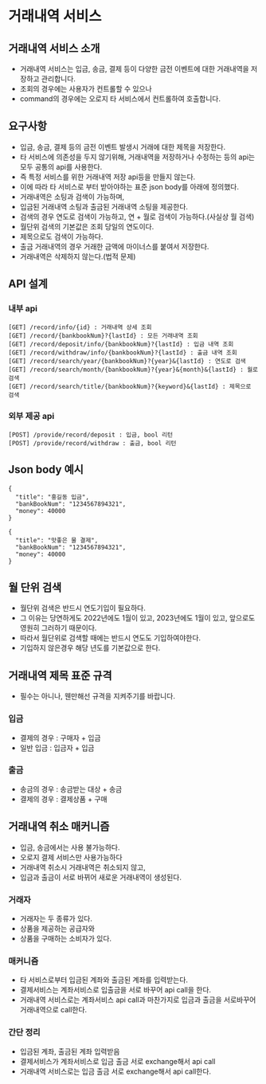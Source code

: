 # 거래내역 서비스

## 거래내역 서비스 소개
* 거래내역 서비스는 입금, 송금, 결제 등이 다양한 금전 이벤트에 대한 거래내역을 저장하고 관리합니다.
* 조회의 경우에는 사용자가 컨트롤할 수 있으나
* command의 경우에는 오로지 타 서비스에서 컨트롤하여 호출합니다.

## 요구사항
* 입금, 송금, 결제 등의 금전 이벤트 발생시 거래에 대한 제목을 저장한다.
* 타 서비스에 의존성을 두지 않기위해, 거래내역을 저장하거나 수정하는 등의 api는 모두 공통의 api를 사용한다.
* 즉 특정 서비스를 위한 거래내역 저장 api등을 만들지 않는다.
* 이에 따라 타 서비스로 부터 받아야하는 표준 json body를 아래에 정의했다.
* 거래내역은 소팅과 검색이 가능하며,
* 입금된 거래내역 소팅과 출금된 거래내역 소팅을 제공한다.
* 검색의 경우 연도로 검색이 가능하고, 연 + 월로 검색이 가능하다.(사실상 월 검색)
* 월단위 검색의 기본값은 조회 당일의 연도이다.
* 제목으로도 검색이 가능하다.
* 출금 거래내역의 경우 거래한 금액에 마이너스를 붙여서 저장한다.
* 거래내역은 삭제하지 않는다.(법적 문제)

## API 설계
### 내부 api
```
[GET] /record/info/{id} : 거래내역 상세 조회
[GET] /record/{bankbookNum}?{lastId} : 모든 거래내역 조회
[GET] /record/deposit/info/{bankbookNum}?{lastId} : 입금 내역 조회
[GET] /record/withdraw/info/{bankbookNum}?{lastId} : 출금 내역 조회
[GET] /record/search/year/{bankbookNum}?{year}&{lastId} : 연도로 검색
[GET] /record/search/month/{bankbookNum}?{year}&{month}&{lastId} : 월로 검색
[GET] /record/search/title/{bankbookNum}?{keyword}&{lastId} : 제목으로 검색
```
### 외부 제공 api
```
[POST] /provide/record/deposit : 입금, bool 리턴
[POST] /provide/record/withdraw : 출금, bool 리턴
```

## Json body 예시
```
{
  "title": "홍길동 입금",
  "bankBookNum": "1234567894321",
  "money": 40000
}

{
  "title": "맛좋은 물 결제",
  "bankBookNum": "1234567894321",
  "money": 40000
}
```

## 월 단위 검색
* 월단위 검색은 반드시 연도기입이 필요하다.
* 그 이유는 당연하게도 2022년에도 1월이 있고, 2023년에도 1월이 있고, 앞으로도 영원히 그러하기 때문이다.
* 따라서 월단위로 검색할 때에는 반드시 연도도 기입하여야한다.
* 기입하지 않은경우 해당 년도를 기본값으로 한다.

## 거래내역 제목 표준 규격
* 필수는 아니나, 웬만해선 규격을 지켜주기를 바랍니다.
### 입금
* 결제의 경우 : 구매자 + 입금
* 일반 입금 : 입금자 + 입금
### 출금
* 송금의 경우 : 송금받는 대상 + 송금
* 결제의 경우 : 결제상품 + 구매

## 거래내역 취소 매커니즘
* 입금, 송금에서는 사용 불가능하다.
* 오로지 결제 서비스만 사용가능하다
* 거래내역 취소시 거래내역은 취소되지 않고,
* 입금과 출금이 서로 바뀌어 새로운 거래내역이 생성된다.
### 거래자
* 거래자는 두 종류가 있다.
* 상품을 제공하는 공급자와
* 상품을 구매하는 소비자가 있다.
### 매커니즘
* 타 서비스로부터 입금된 계좌와 출금된 계좌를 입력받는다.
* 결제서비스는 계좌서비스로 입출금을 서로 바꾸어 api call을 한다.
* 거래내역 서비스로는 계좌서비스 api call과 마찬가지로 입금과 출금을 서로바꾸어 거래내역으로 call한다.
### 간단 정리
* 입금된 계좌, 출금된 계좌 입력받음
* 결제서비스가 계좌서비스로 입금 출금 서로 exchange해서 api call
* 거래내역 서비스로는 입금 출금 서로 exchange해서 api call한다.